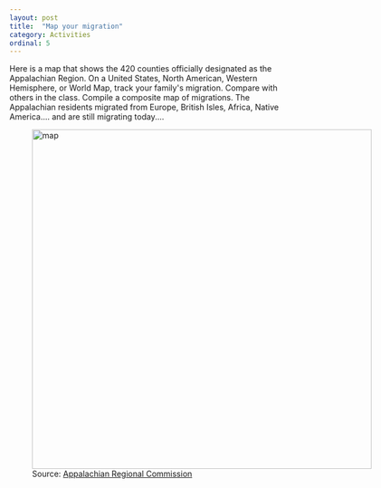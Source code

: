 ```yaml
---
layout: post
title:  "Map your migration"
category: Activities
ordinal: 5
---
```


Here is a map that shows the 420 counties officially designated as the
Appalachian Region. On a United States, North American, Western Hemisphere, or
World Map, track your family's migration. Compare with others in the class.
Compile a composite map of migrations. The Appalachian residents migrated from
Europe, British Isles, Africa, Native America.... and are still migrating
today....

<figure class="center" style="width:600px">
  <img src="{{ site.baseurl }}/assets/images/Appalachian_Map1.jpg" style="width:600px" alt="map">
  <figcaption style="width:600px">
    Source: <a href="http://www.arc.gov/images/aboutarc/region/Appalachian_Region.pdf" target="_blank" alt="map" title="map">
    Appalachian Regional Commission
  </a>
  </figcaption>
</figure>
